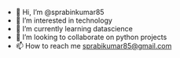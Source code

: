 - 👋 Hi, I’m @sprabinkumar85
- 👀 I’m interested in technology
- 🌱 I’m currently learning datascience
- 💞️ I’m looking to collaborate on python projects
- 📫 How to reach me sprabikumar85@gmail.com

<!---
sprabinkumar85/sprabinkumar85 is a ✨ special ✨ repository because its `README.md` (this file) appears on your GitHub profile.
You can click the Preview link to take a look at your changes.
--->
